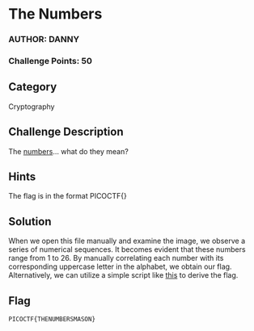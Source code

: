 # The Numbers
### AUTHOR: DANNY
### Challenge Points: 50

## Category
Cryptography

## Challenge Description
The [numbers](the_numbers.png)... what do they mean?
## Hints
The flag is in the format PICOCTF{}
## Solution
When we open this file manually and examine the image, we observe a series of numerical sequences. It becomes evident that these numbers range from 1 to 26. By manually correlating each number with its corresponding uppercase letter in the alphabet, we obtain our flag. Alternatively, we can utilize a simple script like [this](the_numbers.py) to derive the flag.
## Flag
`PICOCTF{THENUMBERSMASON}`